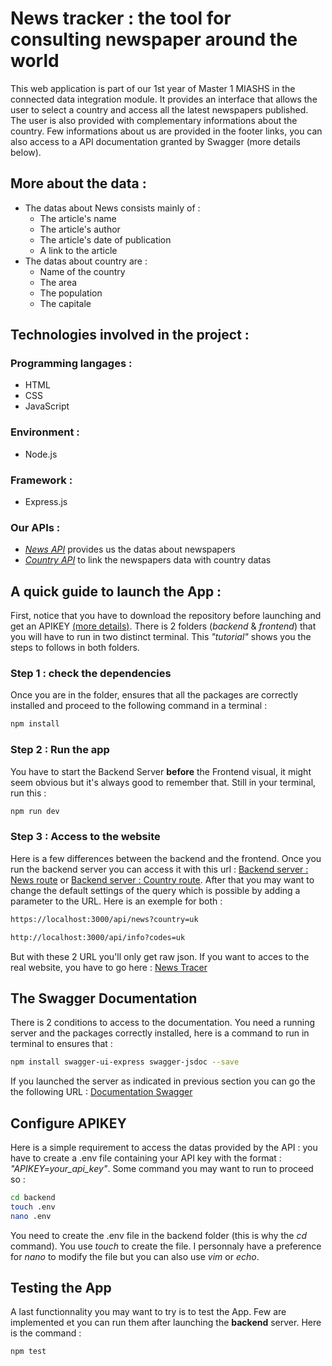 # News tracker : the tool for consulting newspaper around the world
This web application is part of our 1st year of Master 1 MIASHS in the connected data integration module.
It provides an interface that allows the user to select a country and access all the latest newspapers published. The user is also provided with complementary informations about the country.
Few informations about us are provided in the footer links, you can also access to a API documentation granted by Swagger (more details below).

## More about the data :
- The datas about News consists mainly of :
    - The article's name
    - The article's author
    - The article's date of publication
    - A link to the article
- The datas about country are :
    - Name of the country
    - The area
    - The population
    - The capitale

## Technologies involved in the project :

### Programming langages :
- HTML
- CSS
- JavaScript
### Environment :
- Node.js
### Framework :
-  Express.js
### Our APIs :
- [*News API*](https://newsapi.org/) provides us the datas about newspapers
- [*Country API*](https://restcountries.com) to link the newspapers data with country datas

## A quick guide to launch the App :
First, notice that you have to download the repository before launching and get an APIKEY [(more details)](#configure-apikey). There is 2 folders (*backend* & *frontend*) that you will have to run in two distinct terminal. This *"tutorial"* shows you the steps to follows in both folders.

### Step 1 : check the dependencies 
Once you are in the folder, ensures that all the packages are correctly installed and proceed to the following command in a terminal :

```bash
npm install
```
### Step 2 : Run the app 
You have to start the Backend Server **before** the Frontend visual, it might seem obvious but it's always good to remember that. Still in your terminal, run this :

```bash
npm run dev
```

### Step 3 : Access to the website 
Here is a few differences between the backend and the frontend.
Once you run the backend server you can access it with this url : [Backend server : News route](http://localhost:3000/api/news) or [Backend server : Country route](http://localhost:3000/api/info).
After that you may want to change the default settings of the query which is possible by adding a parameter to the URL. Here is an exemple for both :
```html
https://localhost:3000/api/news?country=uk

http://localhost:3000/api/info?codes=uk
```
But with these 2 URL you'll only get raw json. If you want to acces to the real website, you have to go here : [News Tracer](http://localhost:9090)

## The Swagger Documentation

There is 2 conditions to access to the documentation. You need a running server and the packages correctly installed, here is a command to run in terminal to ensures that :
```bash
npm install swagger-ui-express swagger-jsdoc --save
```
If you launched the server as indicated in previous section you can go the the following URL : [Documentation Swagger](http://localhost:3000/api-docs) 

## Configure APIKEY
Here is a simple requirement to access the datas provided by the API : you have to create a .env file containing your API key with the format : *"APIKEY=your_api_key"*. Some command you may want to run to proceed so :
```bash
cd backend
touch .env
nano .env
```
You need to create the .env file in the backend folder (this is why the *cd* command). You use *touch* to create the file. I personnaly have a preference for *nano* to modify the file but you can also use *vim* or *echo*. 

## Testing the App
A last functionnality you may want to try is to test the App. Few are implemented et you can run them after launching the **backend** server. Here is the command :
```bash
npm test
```


